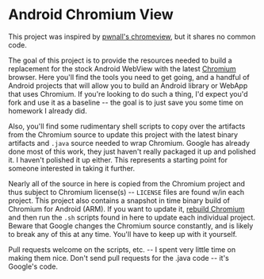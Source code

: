 Android Chromium View
=====================

This project was inspired by [pwnall's chromeview](https://github.com/pwnall/chromeview), but it shares no common code.

The goal of this project is to provide the resources needed to build a replacement for the stock Android WebView with the latest [Chromium](http://www.chromium.org/Home) browser.  Here you'll find the tools you need to get going, and a handful of Android projects that will allow you to build an Android library or WebApp that uses Chromium.  If you're looking to do such a thing, I'd expect you'd fork and use it as a baseline -- the goal is to just save you some time on homework I already did.

Also, you'll find some rudimentary shell scripts to copy over the artifacts from the Chromium source to update this project with the latest binary artifacts and `.java` source needed to wrap Chromium.  Google has already done most of this work, they just haven't really packaged it up and polished it.  I haven't polished it up either.  This represents a starting point for someone interested in taking it further.

Nearly all of the source in here is copied from the Chromium project and thus subject to Chromium license(s) -- `LICENSE` files are found w/in each project.  This project also contains a snapshot in time binary build of Chromium for Android (ARM).  If you want to update it, [rebuild Chromium](https://github.com/davisford/chromeview/blob/master/crbuild/vm-build.md) and then run the `.sh` scripts found in here to update each individual project.  Beware that Google changes the Chromium source constantly, and is likely to break any of this at any time.  You'll have to keep up with it yourself.  

Pull requests welcome on the scripts, etc. -- I spent very little time on making them nice.  Don't send pull requests for the .java code -- it's Google's code.
